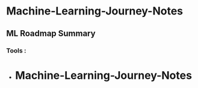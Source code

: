 # Machine-Learning-Journey-Notes

## ML Roadmap Summary 

### Tools :
- # Machine-Learning-Journey-Notes
